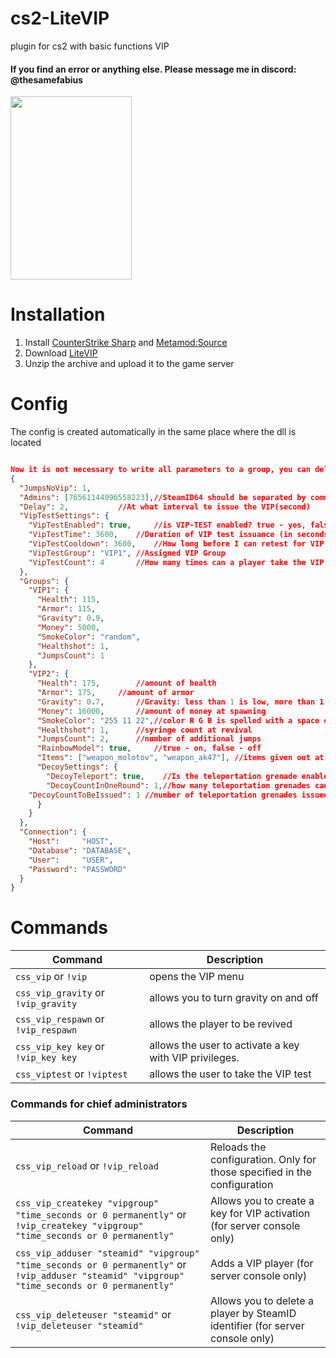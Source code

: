 # cs2-LiteVIP
plugin for cs2 with basic functions VIP

#### If you find an error or anything else. Please message me in discord: @thesamefabius

<img src="https://github.com/partiusfabaa/cs2-LiteVIP/assets/96542489/e99c9cb4-b456-4947-bd6d-d2efd7fc98b0" width="194" height="293">

# Installation
1. Install [CounterStrike Sharp](https://github.com/roflmuffin/CounterStrikeSharp) and [Metamod:Source](https://www.sourcemm.net/downloads.php/?branch=master)
3. Download [LiteVIP](https://github.com/partiusfabaa/cs2-LiteVIP/releases)
4. Unzip the archive and upload it to the game server

# Config
The config is created automatically in the same place where the dll is located
```json

Now it is not necessary to write all parameters to a group, you can delete those that are not needed for a particular group
{
  "JumpsNoVip": 1,
  "Admins": [76561144096558223],//SteamID64 should be separated by commas
  "Delay": 2,			//At what interval to issue the VIP(second)
  "VipTestSettings": {
    "VipTestEnabled": true, 	//is VIP-TEST enabled? true - yes, false - no
    "VipTestTime": 3600,	//Duration of VIP test issuance (in seconds)
    "VipTestCooldown": 3600, 	//How long before I can retest for VIP (in seconds)
    "VipTestGroup": "VIP1",	//Assigned VIP Group
    "VipTestCount": 4		//How many times can a player take the VIP test
  },
  "Groups": {
    "VIP1": {
      "Health": 115,
      "Armor": 115,
      "Gravity": 0.9,
      "Money": 5000,
      "SmokeColor": "random",
      "Healthshot": 1,
      "JumpsCount": 1
    },
    "VIP2": {
      "Health": 175,		//amount of health
      "Armor": 175,		//amount of armor
      "Gravity": 0.7,		//Gravity: less than 1 is low, more than 1 is high.
      "Money": 16000,		//amount of money at spawning
      "SmokeColor": "255 11 22",//color R G B is spelled with a space or "random" and then you'll have a different color for every shot.
      "Healthshot": 1,		//syringe count at revival
      "JumpsCount": 2,		//number of additional jumps
      "RainbowModel": true, 	//true - on, false - off
      "Items": ["weapon_molotov", "weapon_ak47"], //items given out at revival. If you don't need anything, leave the field blank
      "DecoySettings": {	
        "DecoyTeleport": true,	  //Is the teleportation grenade enabled? true - yes, false - no
        "DecoyCountInOneRound": 1,//how many teleportation grenades can be used in one round?
	"DecoyCountToBeIssued": 1 //number of teleportation grenades issued
      }
    }
  },
  "Connection": {
    "Host": 	"HOST",
    "Database": "DATABASE",
    "User": 	"USER",
    "Password": "PASSWORD"
  }
}

```

# Commands

| Command          | Description                      |
|------------------|-------------------------------|
| `css_vip` or `!vip` | opens the VIP menu          |
| `css_vip_gravity` or `!vip_gravity` | allows you to turn gravity on and off |
| `css_vip_respawn` or `!vip_respawn` | allows the player to be revived |
| `css_vip_key key` or `!vip_key key` | allows the user to activate a key with VIP privileges. |
| `css_viptest` or `!viptest` | allows the user to take the VIP test |

### Commands for chief administrators

| Command                             | Description                                               |
|-------------------------------------|-----------------------------------------------------------|
| `css_vip_reload` or `!vip_reload`    | Reloads the configuration. Only for those specified in the configuration |
| `css_vip_createkey "vipgroup" "time_seconds or 0 permanently"` or `!vip_createkey "vipgroup" "time_seconds or 0 permanently"` | Allows you to create a key for VIP activation (for server console only) |
| `css_vip_adduser "steamid" "vipgroup" "time_seconds or 0 permanently"` or `!vip_adduser "steamid" "vipgroup" "time_seconds or 0 permanently"` | Adds a VIP player (for server console only) |
| `css_vip_deleteuser "steamid"` or `!vip_deleteuser "steamid"` | Allows you to delete a player by SteamID identifier (for server console only) |

